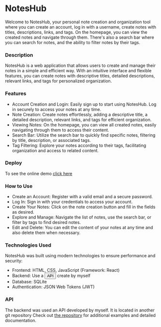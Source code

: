 # NotesHub
Welcome to NotesHub, your personal note creation and organization tool where you can create an account, log in with a username, create notes with titles, descriptions, links, and tags. On the homepage, you can view the created notes and navigate through them. There's also a search bar where you can search for notes, and the ability to filter notes by their tags.

### Description
NotesHub is a web application that allows users to create and manage their notes in a simple and efficient way. With an intuitive interface and flexible features, you can create notes with descriptive titles, detailed descriptions, relevant links, and tags for personalized organization.

### Features
- Account Creation and Login: Easily sign up to start using NotesHub. Log in securely to access your notes at any time.
- Note Creation: Create notes effortlessly, adding a descriptive title, a detailed description, relevant links, and tags for efficient organization.
- Viewing Notes: On the homepage, you can view all created notes, easily navigating through them to access their content.
- Search Bar: Utilize the search bar to quickly find specific notes, filtering by title, description, or associated tags.
- Tag Filtering: Explore your notes according to their tags, facilitating organization and access to related content.

### Deploy
To see the online demo [click here](https://main--noteshub-dc.netlify.app/)

### How to Use
- Create an Account: Register with a valid email and a secure password.
- Log In: Sign in with your credentials to access your account.
- Create Your Notes: Click on the note creation button and fill in the fields as desired.
- Explore and Manage: Navigate the list of notes, use the search bar, or filter by tags to find desired notes.
- Edit and Delete: You can edit the content of your notes at any time and also delete them when necessary.

### Technologies Used

NotesHub was built using modern technologies to ensure performance and security:
- Frontend: HTML, CSS, JavaScript (Framework: React)
- Backend: Use a [<button>API</button>](#API) create by myself
- Database: SQLite
- Authentication: JSON Web Tokens (JWT)

### API
The backend was used an API developed by myself. It is located in another git repository
Check out [the repository](https://github.com/dcarminatti/noteshub-api) for additional examples and detailed documentation.
